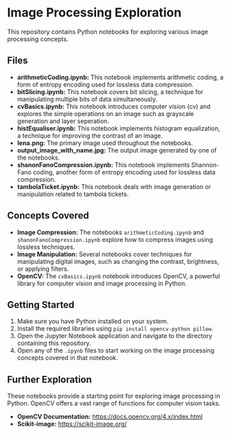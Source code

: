 # Image Processing Exploration

This repository contains Python notebooks for exploring various image processing concepts.

## Files

* **arithmeticCoding.ipynb:** This notebook implements arithmetic coding, a form of entropy encoding used for lossless data compression.
* **bitSlicing.ipynb:** This notebook covers bit slicing, a technique for manipulating multiple bits of data simultaneously.
* **cvBasics.ipynb:** This notebook introduces computer vision (cv) and explores the simple operations on an image such as grayscale generation and layer seperation.
* **histEqualiser.ipynb:** This notebook implements histogram equalization, a technique for improving the contrast of an image.
* **lena.png:** The primary image used throughout the notebooks.
* **output_image_with_name.jpg:** The output image generated by one of the notebooks.
* **shanonFanoCompression.ipynb:** This notebook implements Shannon-Fano coding, another form of entropy encoding used for lossless data compression.
* **tambolaTicket.ipynb:** This notebook deals with image generation or manipulation related to tambola tickets.

## Concepts Covered

* **Image Compression:** The notebooks `arithmeticCoding.ipynb` and `shanonFanoCompression.ipynb` explore how to compress images using lossless techniques.
* **Image Manipulation:** Several notebooks cover techniques for manipulating digital images, such as changing the contrast, brightness, or applying filters.
* **OpenCV:** The `cvBasics.ipynb` notebook introduces OpenCV, a powerful library for computer vision and image processing in Python.

## Getting Started

1. Make sure you have Python installed on your system.
2. Install the required libraries using `pip install opencv-python pillow`.
3. Open the Jupyter Notebook application and navigate to the directory containing this repository.
4. Open any of the `.ipynb` files to start working on the image processing concepts covered in that notebook.

## Further Exploration

These notebooks provide a starting point for exploring image processing in Python. OpenCV offers a vast range of functions for computer vision tasks.

* **OpenCV Documentation:** https://docs.opencv.org/4.x/index.html
* **Scikit-image:** https://scikit-image.org/
